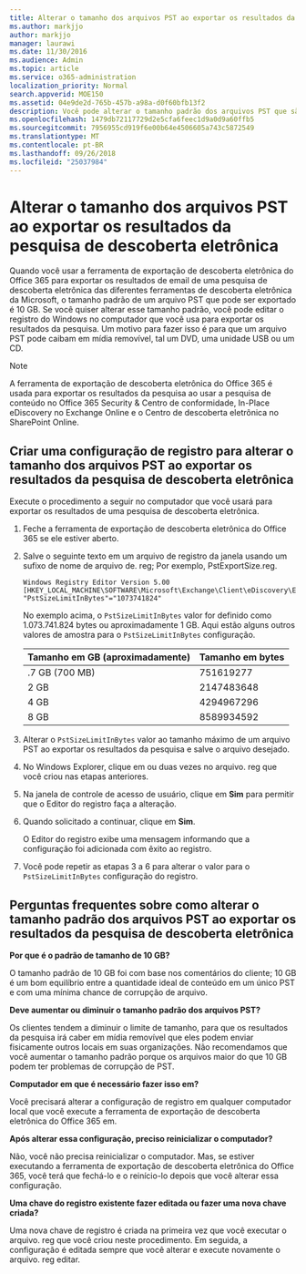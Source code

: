 ```yaml
---
title: Alterar o tamanho dos arquivos PST ao exportar os resultados da pesquisa de descoberta eletrônica
ms.author: markjjo
author: markjjo
manager: laurawi
ms.date: 11/30/2016
ms.audience: Admin
ms.topic: article
ms.service: o365-administration
localization_priority: Normal
search.appverid: MOE150
ms.assetid: 04e9de2d-765b-457b-a98a-d0f60bfb13f2
description: Você pode alterar o tamanho padrão dos arquivos PST que são dowloaded ao seu computador ao exportar os resultados da pesquisa de descoberta eletrônica.
ms.openlocfilehash: 1479db72117729d2e5cfa6feec1d9a0d9a60ffb5
ms.sourcegitcommit: 7956955cd919f6e00b64e4506605a743c5872549
ms.translationtype: MT
ms.contentlocale: pt-BR
ms.lasthandoff: 09/26/2018
ms.locfileid: "25037984"
---
```

# <a name="change-the-size-of-pst-files-when-exporting-ediscovery-search-results"></a>Alterar o tamanho dos arquivos PST ao exportar os resultados da pesquisa de descoberta eletrônica

Quando você usar a ferramenta de exportação de descoberta eletrônica do Office 365 para exportar os resultados de email de uma pesquisa de descoberta eletrônica das diferentes ferramentas de descoberta eletrônica da Microsoft, o tamanho padrão de um arquivo PST que pode ser exportado é 10 GB. Se você quiser alterar esse tamanho padrão, você pode editar o registro do Windows no computador que você usa para exportar os resultados da pesquisa. Um motivo para fazer isso é para que um arquivo PST pode caibam em mídia removível, tal um DVD, uma unidade USB ou um CD. 
  
> [!NOTE]
>  A ferramenta de exportação de descoberta eletrônica do Office 365 é usada para exportar os resultados da pesquisa ao usar a pesquisa de conteúdo no Office 365 Security &amp; Centro de conformidade, In-Place eDiscovery no Exchange Online e o Centro de descoberta eletrônica no SharePoint Online. 
  
## <a name="create-a-registry-setting-to-change-the-size-of-pst-files-when-you-export-ediscovery-search-results"></a>Criar uma configuração de registro para alterar o tamanho dos arquivos PST ao exportar os resultados da pesquisa de descoberta eletrônica

Execute o procedimento a seguir no computador que você usará para exportar os resultados de uma pesquisa de descoberta eletrônica.
  
1. Feche a ferramenta de exportação de descoberta eletrônica do Office 365 se ele estiver aberto. 
    
2. Salve o seguinte texto em um arquivo de registro da janela usando um sufixo de nome de arquivo de. reg; Por exemplo, PstExportSize.reg. 
    
    ```
    Windows Registry Editor Version 5.00
    [HKEY_LOCAL_MACHINE\SOFTWARE\Microsoft\Exchange\Client\eDiscovery\ExportTool]
    "PstSizeLimitInBytes"="1073741824"
    ```

    No exemplo acima, o `PstSizeLimitInBytes` valor for definido como 1.073.741.824 bytes ou aproximadamente 1 GB. Aqui estão alguns outros valores de amostra para o `PstSizeLimitInBytes` configuração. 
    
    |**Tamanho em GB (aproximadamente)**|**Tamanho em bytes**|
    |:-----|:-----|
    |.7 GB (700 MB)  <br/> |751619277  <br/> |
    |2 GB  <br/> |2147483648  <br/> |
    |4 GB  <br/> |4294967296  <br/> |
    |8 GB  <br/> |8589934592  <br/> |
   
3. Alterar o `PstSizeLimitInBytes` valor ao tamanho máximo de um arquivo PST ao exportar os resultados da pesquisa e salve o arquivo desejado. 
    
4. No Windows Explorer, clique em ou duas vezes no arquivo. reg que você criou nas etapas anteriores.
    
5. Na janela de controle de acesso de usuário, clique em **Sim** para permitir que o Editor do registro faça a alteração. 
    
6. Quando solicitado a continuar, clique em **Sim**.
    
    O Editor do registro exibe uma mensagem informando que a configuração foi adicionada com êxito ao registro.
    
7. Você pode repetir as etapas 3 a 6 para alterar o valor para o `PstSizeLimitInBytes` configuração do registro. 
  
## <a name="frequently-asked-questions-about-changing-the-default-size-of-pst-files-when-you-export-ediscovery-search-results"></a>Perguntas frequentes sobre como alterar o tamanho padrão dos arquivos PST ao exportar os resultados da pesquisa de descoberta eletrônica

 **Por que é o padrão de tamanho de 10 GB?**
  
O tamanho padrão de 10 GB foi com base nos comentários do cliente; 10 GB é um bom equilíbrio entre a quantidade ideal de conteúdo em um único PST e com uma mínima chance de corrupção de arquivo.
  
 **Deve aumentar ou diminuir o tamanho padrão dos arquivos PST?**
  
Os clientes tendem a diminuir o limite de tamanho, para que os resultados da pesquisa irá caber em mídia removível que eles podem enviar fisicamente outros locais em suas organizações. Não recomendamos que você aumentar o tamanho padrão porque os arquivos maior do que 10 GB podem ter problemas de corrupção de PST.
  
 **Computador em que é necessário fazer isso em?**
  
Você precisará alterar a configuração de registro em qualquer computador local que você execute a ferramenta de exportação de descoberta eletrônica do Office 365 em.
  
 **Após alterar essa configuração, preciso reinicializar o computador?**
  
Não, você não precisa reinicializar o computador. Mas, se estiver executando a ferramenta de exportação de descoberta eletrônica do Office 365, você terá que fechá-lo e o reinício-lo depois que você alterar essa configuração.
  
 **Uma chave do registro existente fazer editada ou fazer uma nova chave criada?**
  
Uma nova chave de registro é criada na primeira vez que você executar o arquivo. reg que você criou neste procedimento. Em seguida, a configuração é editada sempre que você alterar e execute novamente o arquivo. reg editar.
